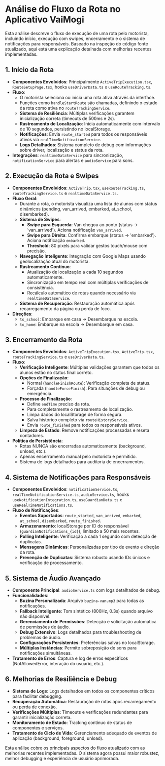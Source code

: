 # Análise do Fluxo da Rota no Aplicativo VaiMogi

Esta análise descreve o fluxo de execução de uma rota pelo motorista, incluindo início, execução com swipes, encerramento e o sistema de notificações para responsáveis. Baseado na inspeção do código fonte atualizado, aqui está uma explicação detalhada com melhorias recentes implementadas.

## 1. Início da Rota

- **Componentes Envolvidos**: Principalmente `ActiveTripExecution.tsx`, `RouteSetupPage.tsx`, hooks `useDriverData.ts` e `useRouteTracking.ts`.
- **Fluxo**:
  - O motorista seleciona ou inicia uma rota ativa através da interface.
  - Funções como `handleStartRoute` são chamadas, definindo o estado da rota como ativa no `routeTrackingService`.
  - **Sistema de Resiliência**: Múltiplas verificações garantem inicialização correta (timeouts de 500ms e 2s).
  - **Rastreamento de Localização**: Inicia automaticamente com intervalo de 10 segundos, persistindo no localStorage.
  - **Notificações**: Envia `route_started` para todos os responsáveis ativos via `realTimeNotificationService`.
  - **Logs Detalhados**: Sistema completo de debug com informações sobre driver, localização e status da rota.
- **Integrações**: `realtimeDataService` para sincronização, `notificationService` para alertas e `audioService` para sons.

## 2. Execução da Rota e Swipes

- **Componentes Envolvidos**: `ActiveTrip.tsx`, `useRouteTracking.ts`, `routeTrackingService.ts` e `realtimeDataService.ts`.
- **Fluxo Geral**:
  - Durante a rota, o motorista visualiza uma lista de alunos com status dinâmicos (pending, van_arrived, embarked, at_school, disembarked).
  - **Sistema de Swipes**:
    - **Swipe para Esquerda**: Van chegou ao ponto (status → 'van_arrived'). Aciona notificação `van_arrived`.
    - **Swipe para Direita**: Confirma embarque (status → 'embarked'). Aciona notificação `embarked`.
    - **Threshold**: 80 pixels para validar gestos touch/mouse com precisão.
  - **Navegação Inteligente**: Integração com Google Maps usando geolocalização atual do motorista.
  - **Rastreamento Contínuo**: 
    - Atualização de localização a cada 10 segundos automaticamente.
    - Sincronização em tempo real com múltiplas verificações de consistência.
    - Recálculo automático de rotas quando necessário via `realtimeDataService`.
  - **Sistema de Recuperação**: Restauração automática após recarregamento da página ou perda de foco.
- **Direções**:
  - `to_school`: Embarque em casa → Desembarque na escola.
  - `to_home`: Embarque na escola → Desembarque em casa.

## 3. Encerramento da Rota

- **Componentes Envolvidos**: `ActiveTripExecution.tsx`, `ActiveTrip.tsx`, `routeTrackingService.ts` e `useDriverData.ts`.
- **Fluxo**:
  - **Verificação Inteligente**: Múltiplas validações garantem que todos os alunos estão no status final correto.
  - **Opções de Finalização**: 
    - Normal (`handleFinishRoute`): Verificação completa de status.
    - Forçada (`handleForceFinish`): Para situações de debug ou emergência.
  - **Processo de Finalização**:
    - Define `endTime` preciso da rota.
    - Para completamente o rastreamento de localização.
    - Limpa dados do localStorage de forma segura.
    - Salva histórico completo via `routeHistoryService`.
    - Envia `route_finished` para todos os responsáveis ativos.
  - **Limpeza de Estado**: Remove notificações processadas e reseta contadores.
- **Política de Persistência**: 
  - Rotas NUNCA são encerradas automaticamente (background, unload, etc.).
  - Apenas encerramento manual pelo motorista é permitido.
  - Sistema de logs detalhados para auditoria de encerramentos.

## 4. Sistema de Notificações para Responsáveis

- **Componentes Envolvidos**: `notificationService.ts`, `realTimeNotificationService.ts`, `audioService.ts`, hooks `useNotificationIntegration.ts`, `useGuardianData.ts` e `useRealTimeNotifications.ts`.
- **Fluxo de Notificações**:
  - **Eventos Suportados**: `route_started`, `van_arrived`, `embarked`, `at_school`, `disembarked`, `route_finished`.
  - **Armazenamento**: localStorage por ID do responsável (`guardianNotifications_{id}`), limitado a 50 mais recentes.
  - **Polling Inteligente**: Verificação a cada 1 segundo com detecção de duplicatas.
  - **Mensagens Dinâmicas**: Personalizadas por tipo de evento e direção da rota.
  - **Prevenção de Duplicatas**: Sistema robusto usando IDs únicos e verificação de processamento.

## 5. Sistema de Áudio Avançado

- **Componente Principal**: `audioService.ts` com logs detalhados de debug.
- **Funcionalidades**:
  - **Buzina Personalizada**: Arquivo `buzina-van.mp3` para todas as notificações.
  - **Fallback Inteligente**: Tom sintético (800Hz, 0.3s) quando arquivo não disponível.
  - **Gerenciamento de Permissões**: Detecção e solicitação automática de permissões de áudio.
  - **Debug Extensivo**: Logs detalhados para troubleshooting de problemas de áudio.
  - **Configurações Persistentes**: Preferências salvas no localStorage.
  - **Múltiplas Instâncias**: Permite sobreposição de sons para notificações simultâneas.
- **Tratamento de Erros**: Captura e log de erros específicos (NotAllowedError, interação do usuário, etc.).

## 6. Melhorias de Resiliência e Debug

- **Sistema de Logs**: Logs detalhados em todos os componentes críticos para facilitar debugging.
- **Recuperação Automática**: Restauração de rotas após recarregamento ou perda de conexão.
- **Verificações Múltiplas**: Timeouts e verificações redundantes para garantir inicialização correta.
- **Monitoramento de Estado**: Tracking contínuo de status de componentes e serviços.
- **Tratamento de Ciclo de Vida**: Gerenciamento adequado de eventos de aplicação (background, foreground, unload).

Esta análise cobre os principais aspectos do fluxo atualizado com as melhorias recentes implementadas. O sistema agora possui maior robustez, melhor debugging e experiência de usuário aprimorada.